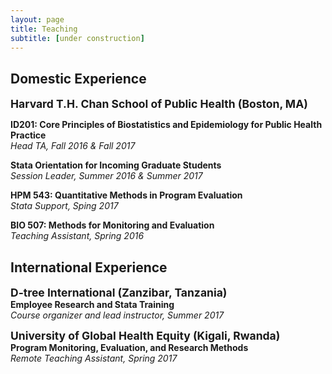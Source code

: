 ```yaml
---
layout: page
title: Teaching
subtitle: [under construction]
---
```


## Domestic Experience

<strong style="font-size: 125%;"> Harvard T.H. Chan School of Public Health (Boston, MA) </strong>  


**ID201: Core Principles of Biostatistics and Epidemiology for Public Health Practice**  
_Head TA, Fall 2016 & Fall 2017_

**Stata Orientation for Incoming Graduate Students**  
_Session Leader, Summer 2016 & Summer 2017_

**HPM 543: Quantitative Methods in Program Evaluation**  
_Stata Support, Sping 2017_

**BIO 507: Methods for Monitoring and Evaluation**  
_Teaching Assistant, Spring 2016_


## International Experience 


<strong style="font-size: 125%;"> D-tree International (Zanzibar, Tanzania) </strong>  
**Employee Research and Stata Training**  
_Course organizer and lead instructor, Summer 2017_  

<strong style="font-size: 125%;"> University of Global Health Equity (Kigali, Rwanda) </strong>  
**Program Monitoring, Evaluation, and Research Methods**  
_Remote Teaching Assistant, Spring 2017_

